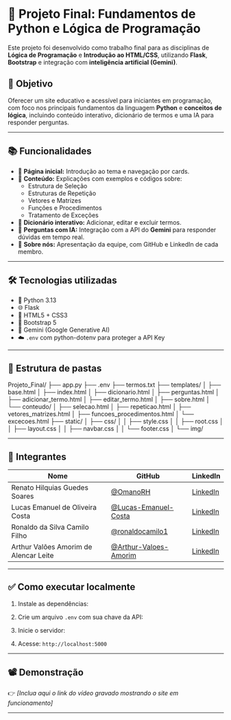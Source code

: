 # 🧠 Projeto Final: Fundamentos de Python e Lógica de Programação

Este projeto foi desenvolvido como trabalho final para as disciplinas de **Lógica de Programação** e **Introdução ao HTML/CSS**, utilizando **Flask**, **Bootstrap** e integração com **inteligência artificial (Gemini)**.

## 🎯 Objetivo

Oferecer um site educativo e acessível para iniciantes em programação, com foco nos principais fundamentos da linguagem **Python** e **conceitos de lógica**, incluindo conteúdo interativo, dicionário de termos e uma IA para responder perguntas.

---

## 📚 Funcionalidades

- 🔹 **Página inicial:** Introdução ao tema e navegação por cards.
- 🔹 **Conteúdo:** Explicações com exemplos e códigos sobre:
  - Estrutura de Seleção
  - Estruturas de Repetição
  - Vetores e Matrizes
  - Funções e Procedimentos
  - Tratamento de Exceções
- 🔹 **Dicionário interativo:** Adicionar, editar e excluir termos.
- 🔹 **Perguntas com IA:** Integração com a API do **Gemini** para responder dúvidas em tempo real.
- 🔹 **Sobre nós:** Apresentação da equipe, com GitHub e LinkedIn de cada membro.

---

## 🛠️ Tecnologias utilizadas

- 🐍 Python 3.13
- 🌐 Flask
- 💅 HTML5 + CSS3
- 🎨 Bootstrap 5
- 🤖 Gemini (Google Generative AI)
- ☁️ `.env` com python-dotenv para proteger a API Key

---

## 🔐 Estrutura de pastas

Projeto_Final/
├── app.py
├── .env
├── termos.txt
├── templates/
│ ├── base.html
│ ├── index.html
│ ├── dicionario.html
│ ├── perguntas.html
│ ├── adicionar_termo.html
│ ├── editar_termo.html
│ ├── sobre.html
│ └── conteudo/
│ ├── selecao.html
│ ├── repeticao.html
│ ├── vetores_matrizes.html
│ ├── funcoes_procedimentos.html
│ └── excecoes.html
├── static/
│ ├── css/
│ │ ├── style.css
│ │ ├── root.css
│ │ ├── layout.css
│ │ ├── navbar.css
│ │ └── footer.css
│ └── img/


---

## 👥 Integrantes

| Nome | GitHub | LinkedIn |
|------|--------|----------|
| Renato Hilquias Guedes Soares | [@OmanoRH](https://github.com/OmanoRH) | [LinkedIn](https://www.linkedin.com/in/renato-hilquias-guedes-soares-41a674251) |
| Lucas Emanuel de Oliveira Costa | [@Lucas-Emanuel-Costa](https://github.com/Lucas-Emanuel-Costa) | [LinkedIn](https://www.linkedin.com/in/lucas-costa-787a5335a/) |
| Ronaldo da Silva Camilo Filho | [@ronaldocamilo1](https://github.com/ronaldocamilo1) | [LinkedIn](https://www.linkedin.com/in/usuario3) |
| Arthur Valões Amorim de Alencar Leite | [@Arthur-Valoes-Amorim](https://github.com/Arthur-Valoes-Amorim) | [LinkedIn](https://www.linkedin.com/in/usuario4) |

---

## ✅ Como executar localmente

1. Instale as dependências:

2. Crie um arquivo `.env` com sua chave da API:

3. Inicie o servidor:

4. Acesse: `http://localhost:5000`

---

## 📽️ Demonstração

👉 *[Inclua aqui o link do vídeo gravado mostrando o site em funcionamento]*

---

